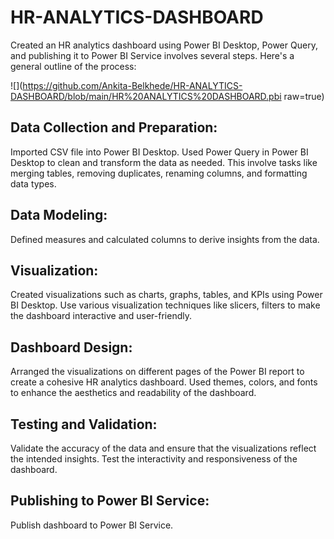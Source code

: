 # HR-ANALYTICS-DASHBOARD

Created an HR analytics dashboard using Power BI Desktop, Power Query, and publishing it to Power BI Service involves several steps. 
Here's a general outline of the process:

![](https://github.com/Ankita-Belkhede/HR-ANALYTICS-DASHBOARD/blob/main/HR%20ANALYTICS%20DASHBOARD.pbi raw=true)

## Data Collection and Preparation:

Imported CSV file into Power BI Desktop.
Used Power Query in Power BI Desktop to clean and transform the data as needed. This involve tasks like merging tables, removing duplicates, renaming columns, and formatting data types.

## Data Modeling:

Defined measures and calculated columns to derive insights from the data.

## Visualization:

Created visualizations such as charts, graphs, tables, and KPIs using Power BI Desktop.
Use various visualization techniques like slicers, filters to make the dashboard interactive and user-friendly.

## Dashboard Design:

Arranged the visualizations on different pages of the Power BI report to create a cohesive HR analytics dashboard.
Used themes, colors, and fonts to enhance the aesthetics and readability of the dashboard.

## Testing and Validation:

Validate the accuracy of the data and ensure that the visualizations reflect the intended insights.
Test the interactivity and responsiveness of the dashboard.

## Publishing to Power BI Service:

Publish dashboard to Power BI Service.
